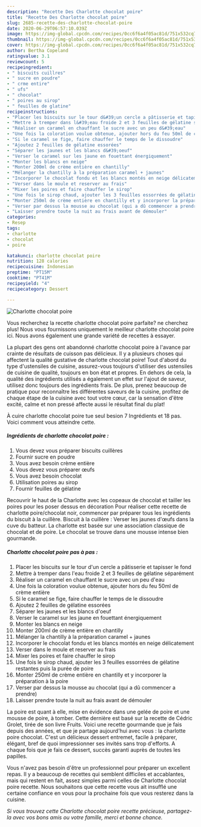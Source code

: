 ```yaml
---
description: "Recette Des Charlotte chocolat poire"
title: "Recette Des Charlotte chocolat poire"
slug: 2685-recette-des-charlotte-chocolat-poire
date: 2020-06-29T06:57:10.039Z
image: https://img-global.cpcdn.com/recipes/0cc6f6a4f05ac81d/751x532cq70/charlotte-chocolat-poire-photo-principale-de-la-recette.jpg
thumbnail: https://img-global.cpcdn.com/recipes/0cc6f6a4f05ac81d/751x532cq70/charlotte-chocolat-poire-photo-principale-de-la-recette.jpg
cover: https://img-global.cpcdn.com/recipes/0cc6f6a4f05ac81d/751x532cq70/charlotte-chocolat-poire-photo-principale-de-la-recette.jpg
author: Bertha Copeland
ratingvalue: 3.1
reviewcount: 5
recipeingredient:
- " biscuits cuillres"
- " sucre en poudre"
- " crme entire"
- " ufs"
- " chocolat"
- " poires au sirop"
- " feuilles de glatine"
recipeinstructions:
- "Placer les biscuits sur le tour d&#39;un cercle a pâtisserie et tapisser le fond"
- "Mettre à tremper dans l&#39;eau froide 2 et 3 feuilles de gélatine séparément"
- "Réaliser un caramel en chauffant le sucre avec un peu d&#39;eau"
- "Une fois la coloration voulue obtenue, ajouter hors du feu 50ml de crème entière"
- "Si le caramel se fige, faire chauffer le temps de le dissoudre"
- "Ajoutez 2 feuilles de gélatine essorées"
- "Séparer les jaunes et les blancs d&#39;oeuf"
- "Verser le caramel sur les jaune en fouettant énergiquement"
- "Monter les blancs en neige"
- "Monter 200ml de crème entière en chantilly"
- "Mélanger la chantilly à la préparation caramel + jaunes"
- "Incorporer le chocolat fondu et les blancs montés en neige délicatement"
- "Verser dans le moule et reserver au frais"
- "Mixer les poires et faire chauffer le sirop"
- "Une fois le sirop chaud, ajouter les 3 feuilles essorrées de gélatine restantes puis la purée de poire"
- "Monter 250ml de crème entière en chantilly et y incorporer la préparation à la poire"
- "Verser par dessus la mousse au chocolat (qui a dû commencer a prendre)"
- "Laisser prendre toute la nuit au frais avant de démouler"
categories:
- Resep
tags:
- charlotte
- chocolat
- poire

katakunci: charlotte chocolat poire 
nutrition: 128 calories
recipecuisine: Indonesian
preptime: "PT15M"
cooktime: "PT41M"
recipeyield: "4"
recipecategory: Dessert

---
```



![Charlotte chocolat poire](https://img-global.cpcdn.com/recipes/0cc6f6a4f05ac81d/751x532cq70/charlotte-chocolat-poire-photo-principale-de-la-recette.jpg)

Vous recherchez la recette charlotte chocolat poire parfaite? ne cherchez plus! Nous vous fournissons uniquement le meilleur charlotte chocolat poire ici. Nous avons également une grande variété de recettes à essayer.

La plupart des gens ont abandonné charlotte chocolat poire à l'avance par crainte de résultats de cuisson pas délicieux. Il y a plusieurs choses qui affectent la qualité gustative de charlotte chocolat poire! Tout d'abord du type d'ustensiles de cuisine, assurez-vous toujours d'utiliser des ustensiles de cuisine de qualité, toujours en bon état et propres. En dehors de cela, la qualité des ingrédients utilisés a également un effet sur l'ajout de saveur, utilisez donc toujours des ingrédients frais. De plus, prenez beaucoup de pratique pour reconnaître les différentes saveurs de la cuisine, profitez de chaque étape de la cuisine avec tout votre cœur, car la sensation d'être excité, calme et non pressé affecte aussi le résultat final du plat!

<!--inarticleads1-->

À cuire charlotte chocolat poire tue seul besion 7 Ingrédients et 18 pas. Voici comment vous atteindre cette.

##### Ingrédients de charlotte chocolat poire :

1. Vous devez vous préparer  biscuits cuillères
1. Fournir  sucre en poudre
1. Vous avez besoin  crème entière
1. Vous devez vous préparer  œufs
1. Vous avez besoin  chocolat
1. Utilisation  poires au sirop
1. Fournir  feuilles de gélatine


Recouvrir le haut de la Charlotte avec les copeaux de chocolat et tailler les poires pour les poser dessus en décoration Pour réaliser cette recette de charlotte poire/chocolat noir, commencer par préparer tous les ingrédients du biscuit à la cuillère. Biscuit à la cuillère : Verser les jaunes d&#39;œufs dans la cuve du batteur. La charlotte est basée sur une association classique de chocolat et de poire. Le chocolat se trouve dans une mousse intense bien gourmande. 

<!--inarticleads2-->

##### Charlotte chocolat poire pas à pas :

1. Placer les biscuits sur le tour d&#39;un cercle a pâtisserie et tapisser le fond
1. Mettre à tremper dans l&#39;eau froide 2 et 3 feuilles de gélatine séparément
1. Réaliser un caramel en chauffant le sucre avec un peu d&#39;eau
1. Une fois la coloration voulue obtenue, ajouter hors du feu 50ml de crème entière
1. Si le caramel se fige, faire chauffer le temps de le dissoudre
1. Ajoutez 2 feuilles de gélatine essorées
1. Séparer les jaunes et les blancs d&#39;oeuf
1. Verser le caramel sur les jaune en fouettant énergiquement
1. Monter les blancs en neige
1. Monter 200ml de crème entière en chantilly
1. Mélanger la chantilly à la préparation caramel + jaunes
1. Incorporer le chocolat fondu et les blancs montés en neige délicatement
1. Verser dans le moule et reserver au frais
1. Mixer les poires et faire chauffer le sirop
1. Une fois le sirop chaud, ajouter les 3 feuilles essorrées de gélatine restantes puis la purée de poire
1. Monter 250ml de crème entière en chantilly et y incorporer la préparation à la poire
1. Verser par dessus la mousse au chocolat (qui a dû commencer a prendre)
1. Laisser prendre toute la nuit au frais avant de démouler


La poire est quant à elle, mise en évidence dans une gelée de poire et une mousse de poire, à tomber. Cette dernière est basé sur la recette de Cédric Grolet, tirée de son livre Fruits. Voici une recette gourmande que je fais depuis des années, et que je partage aujourd&#39;hui avec vous : la charlotte poire chocolat. C&#39;est un délicieux dessert entremet, facile à préparer, élégant, bref de quoi impressionner ses invités sans trop d&#39;efforts. A chaque fois que je fais ce dessert, succès garanti auprès de toutes les papilles. 

<!--inarticleads1-->

<p>
Vous n'avez pas besoin d'être un professionnel pour préparer un excellent repas. Il y a beaucoup de recettes qui semblent difficiles et accablantes, mais qui restent en fait, assez simples parmi celles de Charlotte chocolat poire recette. Nous souhaitons que cette recette vous ait insufflé une certaine confiance en vous pour la prochaine fois que vous resterez dans la cuisine.
</p>

<p>
<i>Si vous trouvez cette Charlotte chocolat poire recette précieuse, partagez-la avec vos bons amis ou votre famille, merci et bonne chance.</i>
</p>
